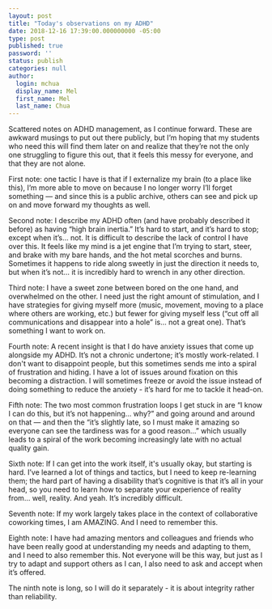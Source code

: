 ```yaml
---
layout: post
title: "Today's observations on my ADHD"
date: 2018-12-16 17:39:00.000000000 -05:00
type: post
published: true
password: ''
status: publish
categories: null
author:
  login: mchua
  display_name: Mel
  first_name: Mel
  last_name: Chua
---
```


Scattered notes on ADHD management, as I continue forward. These are awkward musings to put out there publicly, but I’m hoping that my students who need this will find them later on and realize that they’re not the only one struggling to figure this out, that it feels this messy for everyone, and that they are not alone.

First note: one tactic I have is that if I externalize my brain (to a place like this), I’m more able to move on because I no longer worry I’ll forget something — and since this is a public archive, others can see and pick up on and move forward my thoughts as well.

Second note: I describe my ADHD often (and have probably described it before) as having “high brain inertia.” It’s hard to start, and it’s hard to stop; except when it’s… not. It is difficult to describe the lack of control I have over this. It feels like my mind is a jet engine that I’m trying to start, steer, and brake with my bare hands, and the hot metal scorches and burns. Sometimes it happens to ride along sweetly in just the direction it needs to, but when it’s not… it is incredibly hard to wrench in any other direction.

Third note: I have a sweet zone between bored on the one hand, and overwhelmed on the other. I need just the right amount of stimulation, and I have strategies for giving myself more (music, movement, moving to a place where others are working, etc.) but fewer for giving myself less (“cut off all communications and disappear into a hole” is… not a great one). That’s something I want to work on.

Fourth note: A recent insight is that I do have anxiety issues that come up alongside my ADHD. It’s not a chronic undertone; it’s mostly work-related. I don't want to disappoint people, but this sometimes sends me into a spiral of frustration and hiding. I have a lot of issues around fixation on this becoming a distraction. I will sometimes freeze or avoid the issue instead of doing something to reduce the anxiety - it’s hard for me to tackle it head-on.

Fifth note: The two most common frustration loops I get stuck in are “I know I can do this, but it’s not happening… why?” and going around and around on that — and then the “it’s slightly late, so I must make it amazing so everyone can see the tardiness was for a good reason…” which usually leads to a spiral of the work becoming increasingly late with no actual quality gain.

Sixth note: If I can get into the work itself, it's usually okay, but starting is hard. I’ve learned a lot of things and tactics, but I need to keep re-learning them; the hard part of having a disability that’s cognitive is that it’s all in your head, so you need to learn how to separate your experience of reality from… well, reality. And yeah. It’s incredibly difficult. 

Seventh note: If my work largely takes place in the context of collaborative coworking times, I am AMAZING. And I need to remember this.

Eighth note: I have had amazing mentors and colleagues and friends who have been really good at understanding my needs and adapting to them, and I need to also remember this. Not everyone will be this way, but just as I try to adapt and support others as I can, I also need to ask and accept when it’s offered.

The ninth note is long, so I will do it separately - it is about integrity rather than reliability.
